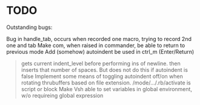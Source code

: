 # TODO

Outstanding bugs:

Bug in handle_tab, occurs when recorded one macro, trying to record 2nd one and tab
Make com, when raised in commander, be able to return to previous mode
Add (somehow) autoindent be used in ctrl_m (Enter/Return)
  > gets current indent_level before performing ins of newline.
  > then inserts that number of spaces.
  > But does not do this if autoindent is false
Implement some means of toggling autoindent off/on when rotating thrubuffers 
  > based on file extension. /mode/.../.rb/activate is script or block
Make Vsh able to set variables in global environment, w/o requireing global expression

